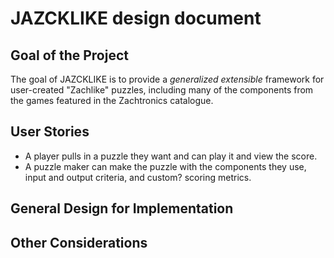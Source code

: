 # JAZCKLIKE design document

## Goal of the Project

 The goal of JAZCKLIKE is to provide a *generalized* *extensible* framework for user-created "Zachlike" puzzles, including many of the components from the games featured in the Zachtronics catalogue.

## User Stories

 - A player pulls in a puzzle they want and can play it and view the score. 
 - A puzzle maker can make the puzzle with the components they use, input and output criteria, and custom? scoring metrics. 

## General Design for Implementation

## Other Considerations